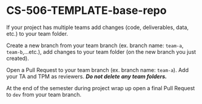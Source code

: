 # CS-506-TEMPLATE-base-repo

If your project has multiple teams add changes (code, deliverables, data, etc.) to your team folder.

Create a new branch from your team branch (ex. branch name: <code>team-a</code>, <code>team-b</code>,...etc.), add changes to your team folder (on the new branch you just created).

Open a Pull Request to your team branch (ex. branch name: <code>team-a</code>). Add your TA and TPM as reviewers.  ***Do not delete any team folders.***

At the end of the semester during project wrap up open a final Pull Request to <code>dev</code> from your team branch. 

